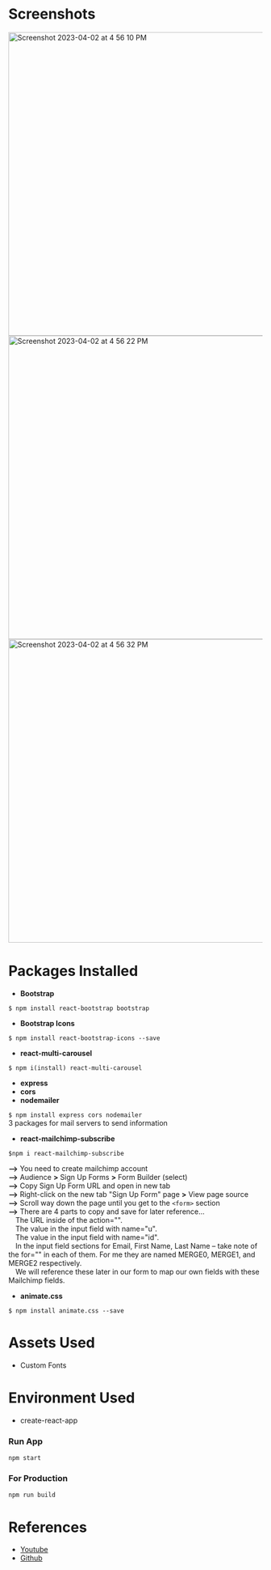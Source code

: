 # Screenshots

<img width="600" alt="Screenshot 2023-04-02 at 4 56 10 PM" src="https://user-images.githubusercontent.com/42660669/229378576-e9f437c3-e1a4-4f36-ae9d-c98dd6783dc0.png">
<img width="600" alt="Screenshot 2023-04-02 at 4 56 22 PM" src="https://user-images.githubusercontent.com/42660669/229378584-a755d6c3-e27a-46bf-aa7c-ed61fe938261.png">
<img width="600" alt="Screenshot 2023-04-02 at 4 56 32 PM" src="https://user-images.githubusercontent.com/42660669/229378589-c44daea3-95f5-4376-80a9-9a0e1a90d29a.png">

# Packages Installed

- **Bootstrap**

`$ npm install react-bootstrap bootstrap`

- **Bootstrap Icons**

`$ npm install react-bootstrap-icons --save`

- **react-multi-carousel**

`$ npm i(install) react-multi-carousel`

- **express**
- **cors**
- **nodemailer**

`$ npm install express cors nodemailer`<br />
3 packages for mail servers to send information

- **react-mailchimp-subscribe**

`$npm i react-mailchimp-subscribe`

**-->** You need to create mailchimp account <br>
**-->** Audience **>** Sign Up Forms **>** Form Builder (select) <br>
**-->** Copy Sign Up Form URL and open in new tab <br>
**-->** Right-click on the new tab "Sign Up Form" page **>** View page source <br>
**-->** Scroll way down the page until you get to the `<form>` section <br>
**-->** There are 4 parts to copy and save for later reference... <br>
&emsp;The URL inside of the action="". <br>
&emsp;The value in the input field with name="u". <br>
&emsp;The value in the input field with name="id". <br>
&emsp;In the input field sections for Email, First Name, Last Name – take note of the for="" in each of them. For me they are named MERGE0, MERGE1, and MERGE2 respectively. <br>
&emsp;We will reference these later in our form to map our own fields with these Mailchimp fields. <br>

- **animate.css**

`$ npm install animate.css --save`

# Assets Used

- Custom Fonts

# Environment Used

- create-react-app

### Run App

`npm start`

### For Production

`npm run build`

# References
- [Youtube](https://www.youtube.com/watch?v=hYv6BM2fWd8)
- [Github](https://github.com/judygab/web-dev-projects/tree/main/personal-portfolio)
